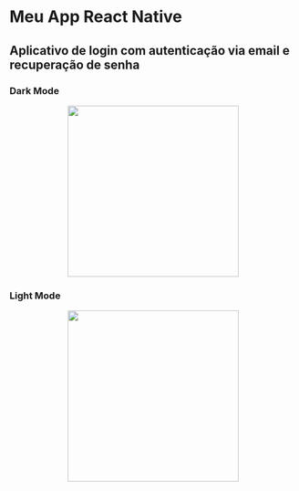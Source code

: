 # Meu App React Native
## Aplicativo de login com autenticação via email e recuperação de senha

### Dark Mode
<div align="center">
<img src="https://user-images.githubusercontent.com/48101983/157268279-df3f1f41-f821-4073-b1f9-af3311c34916.jpeg" width="300px" />
</div>

### Light Mode
<div align="center">
<img src="https://user-images.githubusercontent.com/48101983/157268031-dcb53645-948d-4f04-9bd9-9797139ef0c0.jpeg" width="300px" />
</div>





